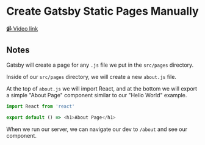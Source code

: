 # Create Gatsby Static Pages Manually

[📹 Video link](https://www.egghead.io/lessons/gatsby-create-gatsby-static-pages-manually)

## Notes

Gatsby will create a page for any `.js` file we put in the `src/pages` directory.

Inside of our `src/pages` directory, we will create a new `about.js` file.

At the top of `about.js` we will import React, and at the bottom we will export a simple "About Page" component similar to our "Hello World" example.

```js
import React from 'react'

export default () => <h1>About Page</h1>
```

When we run our server, we can navigate our dev to `/about` and see our component.
